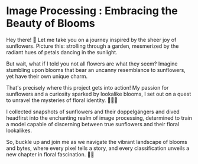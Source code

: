 # Image Processing : Embracing the Beauty of Blooms

Hey there! 🌻 Let me take you on a journey inspired by the sheer joy of sunflowers.
Picture this: strolling through a garden, mesmerized by the radiant hues of petals dancing in the sunlight. 

But wait, what if I told you not all flowers are what they seem? Imagine stumbling upon blooms that bear an uncanny resemblance to sunflowers, yet have their own unique charm.

That's precisely where this project gets into action! My passion for sunflowers and a curiosity sparked by lookalike blooms, I set out on a quest to unravel the mysteries of floral identity. 🌼🕵️‍♂️

I collected snapshots of sunflowers and their doppelgängers and dived headfirst into the enchanting realm of image processing, determined to train a model capable of discerning between true sunflowers and their floral lookalikes.

So, buckle up and join me as we navigate the vibrant landscape of blooms and bytes, where every pixel tells a story, and every classification unveils a new chapter in floral fascination. 📸🌺
